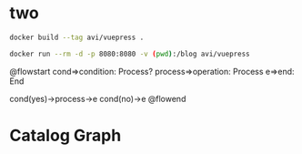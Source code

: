 # two


```sh
docker build --tag avi/vuepress .

docker run --rm -d -p 8080:8080 -v (pwd):/blog avi/vuepress
```

@flowstart
cond=>condition: Process?
process=>operation: Process
e=>end: End

cond(yes)->process->e
cond(no)->e
@flowend

# Catalog Graph

<CatalogGraph />